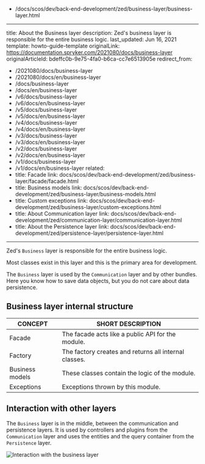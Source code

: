   - /docs/scos/dev/back-end-development/zed/business-layer/business-layer.html
---
title: About the Business layer
description: Zed's business layer is responsible for the entire business logic.
last_updated: Jun 16, 2021
template: howto-guide-template
originalLink: https://documentation.spryker.com/2021080/docs/business-layer
originalArticleId: bdeffc0b-9e75-4fa0-b6ca-cc7e6513905e
redirect_from:
  - /2021080/docs/business-layer
  - /2021080/docs/en/business-layer
  - /docs/business-layer
  - /docs/en/business-layer
  - /v6/docs/business-layer
  - /v6/docs/en/business-layer
  - /v5/docs/business-layer
  - /v5/docs/en/business-layer
  - /v4/docs/business-layer
  - /v4/docs/en/business-layer
  - /v3/docs/business-layer
  - /v3/docs/en/business-layer
  - /v2/docs/business-layer
  - /v2/docs/en/business-layer
  - /v1/docs/business-layer
  - /v1/docs/en/business-layer
related:
  - title: Facade
    link: docs/scos/dev/back-end-development/zed/business-layer/facade/facade.html
  - title: Business models
    link: docs/scos/dev/back-end-development/zed/business-layer/business-models.html
  - title: Custom exceptions
    link: docs/scos/dev/back-end-development/zed/business-layer/custom-exceptions.html
  - title: About Communication layer
    link: docs/scos/dev/back-end-development/zed/communication-layer/communication-layer.html
  - title: About the Persistence layer
    link: docs/scos/dev/back-end-development/zed/persistence-layer/persistence-layer.html
---

Zed's `Business` layer is responsible for the entire business logic.

Most classes exist in this layer and this is the primary area for development.

The `Business` layer is used by the `Communication` layer and by other bundles. Here you know how to save data objects, but you do not care about data persistence.

## Business layer internal structure

| CONCEPT         | SHORT DESCRIPTION                                    |
| --------------- | ---------------------------------------------------- |
| Facade          | The facade acts like a public API for the module.     |
| Factory         | The factory creates and returns all internal classes. |
| Business models | These classes contain the logic of the module.        |
| Exceptions      | Exceptions thrown by this module.          |

## Interaction with other layers

The `Business` layer is in the middle, between the communication and persistence layers. It is used by controllers and plugins from the `Communication` layer and uses the entities and the query container from the `Persistence` layer.

![Interaction with the business layer](https://spryker.s3.eu-central-1.amazonaws.com/docs/Developer+Guide/Back-End/Zed/Business+Layer/business-layer-interaction.png)

